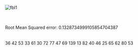 

![fbl1](https://user-images.githubusercontent.com/65457437/151771823-7f7d3001-e661-4652-a223-a123e938fe08.png)

</br></br>
Root Mean Squared error:  0.1328734999105854704387</br></br></br>
36 42 53 33 61 30 72 77 47 69 139 13 82 40 46 25 65 62 80 53 


